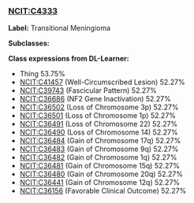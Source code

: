 
### [NCIT:C4333](http://purl.obolibrary.org/obo/NCIT_C4333)
**Label:** Transitional Meningioma

**Subclasses:** 

**Class expressions from DL-Learner:**

- Thing 53.75%
- [NCIT:C41457](http://purl.obolibrary.org/obo/NCIT_C41457) (Well-Circumscribed Lesion) 52.27%
- [NCIT:C39743](http://purl.obolibrary.org/obo/NCIT_C39743) (Fascicular Pattern) 52.27%
- [NCIT:C36686](http://purl.obolibrary.org/obo/NCIT_C36686) (NF2 Gene Inactivation) 52.27%
- [NCIT:C36502](http://purl.obolibrary.org/obo/NCIT_C36502) (Loss of Chromosome 3p) 52.27%
- [NCIT:C36501](http://purl.obolibrary.org/obo/NCIT_C36501) (Loss of Chromosome 1p) 52.27%
- [NCIT:C36491](http://purl.obolibrary.org/obo/NCIT_C36491) (Loss of Chromosome 22) 52.27%
- [NCIT:C36490](http://purl.obolibrary.org/obo/NCIT_C36490) (Loss of Chromosome 14) 52.27%
- [NCIT:C36484](http://purl.obolibrary.org/obo/NCIT_C36484) (Gain of Chromosome 17q) 52.27%
- [NCIT:C36483](http://purl.obolibrary.org/obo/NCIT_C36483) (Gain of Chromosome 9q) 52.27%
- [NCIT:C36482](http://purl.obolibrary.org/obo/NCIT_C36482) (Gain of Chromosome 1q) 52.27%
- [NCIT:C36481](http://purl.obolibrary.org/obo/NCIT_C36481) (Gain of Chromosome 15q) 52.27%
- [NCIT:C36480](http://purl.obolibrary.org/obo/NCIT_C36480) (Gain of Chromosome 20q) 52.27%
- [NCIT:C36441](http://purl.obolibrary.org/obo/NCIT_C36441) (Gain of Chromosome 12q) 52.27%
- [NCIT:C36156](http://purl.obolibrary.org/obo/NCIT_C36156) (Favorable Clinical Outcome) 52.27%


